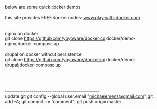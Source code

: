 below are some quick docker demos<br>
<br>
this site provides FREE docker nodes: www.play-with-docker.com<br>
<br>
<br>
nginx on docker<br>
git clone https://github.com/yoyoware/docker;cd docker/demo-nginx;docker-compose up<br>
<br>
drupal on docker without persistence<br>
git clone https://github.com/yoyoware/docker;cd docker/demo-drupal;docker-compose up<br>
<br>
<br>
<br>
<br>
-----------------------------------------------<br>
update git
git config --global user.email "michaelemens@gmail.com";git add -A; git commit -m "comment"; git push origin master<br>





